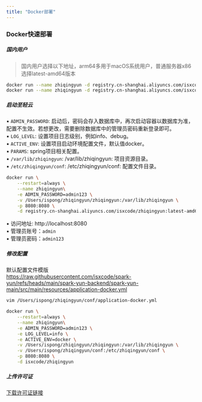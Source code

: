 ```yaml
---
title: "Docker部署"
---
```


### Docker快速部署

##### 国内用户

> 国内用户选择以下地址，arm64多用于macOS系统用户，普通服务器x86选择latest-amd64版本 <br/>

```bash
docker run --name zhiqingyun -d registry.cn-shanghai.aliyuncs.com/isxcode/zhiqingyun:latest-amd64 
docker run --name zhiqingyun -d registry.cn-shanghai.aliyuncs.com/isxcode/zhiqingyun:latest-arm64
```

##### 启动至轻云

▪ `ADMIN_PASSWORD`: 启动后，密码会存入数据库中，再次启动容器以数据库为准，配置不生效。若想更改，需要删除数据库中的管理员密码重新登录即可。<br/>
▪ `LOG_LEVEL`: 设置项目日志级别，例如info、debug。<br/>
▪ `ACTIVE_ENV`: 设置项目启动环境配置文件，默认值docker。<br/>
▪ `PARAMS`: spring项目相关配置。<br/>
▪ `/var/lib/zhiqingyun`: /var/lib/zhiqingyun: 项目资源目录。<br/>
▪ `/etc/zhiqingyun/conf`: /etc/zhiqingyun/conf: 配置文件目录。 

```bash
docker run \
    --restart=always \
    --name zhiqingyun\
    -e ADMIN_PASSWORD=admin123 \
    -v /Users/ispong/zhiqingyun/zhiqingyun:/var/lib/zhiqingyun \
    -p 8080:8080 \
    -d registry.cn-shanghai.aliyuncs.com/isxcode/zhiqingyun:latest-amd64
```

▪ 访问地址: http://localhost:8080 <br/>
▪ 管理员账号：`admin` <br/>
▪ 管理员密码：`admin123`

##### 修改配置

默认配置文件模版 <br/>
https://raw.githubusercontent.com/isxcode/spark-yun/refs/heads/main/spark-yun-backend/spark-yun-main/src/main/resources/application-docker.yml

```bash
vim /Users/ispong/zhiqingyun/conf/application-docker.yml
```

```bash
docker run \
    --restart=always \
    --name zhiqingyun\
    -e ADMIN_PASSWORD=admin123 \
    -e LOG_LEVEL=info \
    -e ACTIVE_ENV=docker \
    -v /Users/ispong/zhiqingyun/zhiqingyun:/var/lib/zhiqingyun \
    -v /Users/ispong/zhiqingyun/conf:/etc/zhiqingyun/conf \
    -p 8080:8080 \
    -d isxcode/zhiqingyun
```

##### 上传许可证

[下载许可证链接](https://isxcode.oss-cn-shanghai.aliyuncs.com/zhiqingyun/license.lic)